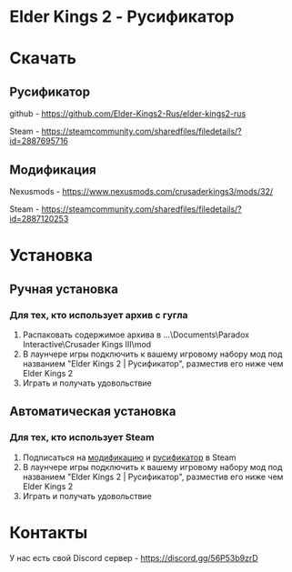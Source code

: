 # Elder Kings 2 - Русификатор

# Скачать
## Русификатор
github - https://github.com/Elder-Kings2-Rus/elder-kings2-rus

Steam - https://steamcommunity.com/sharedfiles/filedetails/?id=2887695716

## Модификация
Nexusmods - https://www.nexusmods.com/crusaderkings3/mods/32/

Steam - https://steamcommunity.com/sharedfiles/filedetails/?id=2887120253



# Установка
## Ручная установка
### Для тех, кто использует архив с гугла 
1. Распаковать содержимое архива в ...\Documents\Paradox Interactive\Crusader Kings III\mod
2. В лаунчере игры подключить к вашему игровому набору мод под названием "Elder Kings 2 | Русификатор", разместив его ниже чем Elder Kings 2
3. Играть и получать удовольствие

## Автоматическая установка
### Для тех, кто использует Steam
1. Подписаться на [модификацию](https://steamcommunity.com/workshop/filedetails/?id=2887120253) и [русификатор](https://steamcommunity.com/sharedfiles/filedetails/?id=2887695716) в Steam
2. В лаунчере игры подключить к вашему игровому набору мод под названием "Elder Kings 2 | Русификатор", разместив его ниже чем Elder Kings 2
3. Играть и получать удовольствие



# Контакты
У нас есть свой Discord сервер - https://discord.gg/56P53b9zrD
